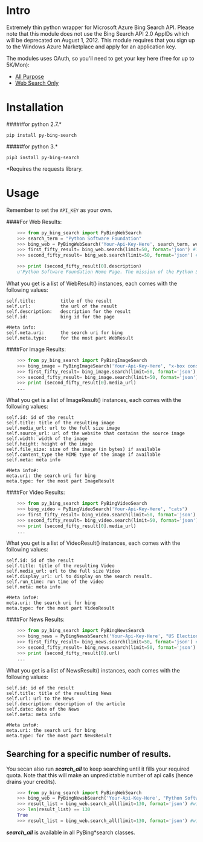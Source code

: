 Intro
=====

Extremely thin python wrapper for Microsoft Azure Bing Search API. Please note that this module does not use the Bing Search API 2.0 AppIDs which will be deprecated on August 1, 2012. This module requires that you sign up to the Windows Azure Marketplace and apply for an application key.

The modules uses OAuth, so you'll need to get your key here (free for up to 5K/Mon):
* [All Purpose](https://datamarket.azure.com/dataset/5BA839F1-12CE-4CCE-BF57-A49D98D29A44)
* [Web Search Only](https://datamarket.azure.com/dataset/8818F55E-2FE5-4CE3-A617-0B8BA8419F65)


Installation
=====
#####for python 2.7.* 

```pip install py-bing-search```

#####for python 3.*

```pip3 install py-bing-search```

*Requires the requests library.

Usage
=====

Remember to set the `API_KEY` as your own.

####For Web Results:

```py
    >>> from py_bing_search import PyBingWebSearch
    >>> search_term = "Python Software Foundation"
    >>> bing_web = PyBingWebSearch('Your-Api-Key-Here', search_term, web_only=False) # web_only is optional, but should be true to use your web only quota instead of your all purpose quota
    >>> first_fifty_result= bing_web.search(limit=50, format='json') #1-50
    >>> second_fifty_result= bing_web.search(limit=50, format='json') #51-100

    >>> print (second_fifty_result[0].description)
    u'Python Software Foundation Home Page. The mission of the Python Software Foundation is to promote, protect, and advance the Python programming language, and to ...'
```

What you get is a list of WebResult() instances, each comes with the following values:

```
self.title:         title of the result
self.url:           the url of the result
self.description:   description for the result
self.id:            bing id for the page

#Meta info:
self.meta.uri:      the search uri for bing
self.meta.type:     for the most part WebResult
```

####For Image Results:

```py
    >>> from py_bing_search import PyBingImageSearch
    >>> bing_image = PyBingImageSearch('Your-Api-Key-Here', "x-box console")
    >>> first_fifty_result= bing_image.search(limit=50, format='json') #1-50
    >>> second_fifty_result= bing_image.search(limit=50, format='json') #51-100
    >>> print (second_fifty_result[0].media_url)
    ...
```

What you get is a list of ImageResult() instances, each comes with the following values:

```
self.id: id of the result
self.title: title of the resulting image
self.media_url: url to the full size image
self.source_url: url of the website that contains the source image
self.width: width of the image
self.height: height of the image
self.file_size: size of the image (in bytes) if available
self.content_type the MIME type of the image if available
self.meta: meta info
    
#Meta info#:
meta.uri: the search uri for bing
meta.type: for the most part ImageResult
```

####For Video Results:

```py
    >>> from py_bing_search import PyBingVideoSearch
    >>> bing_video = PyBingVideoSearch('Your-Api-Key-Here', "cats")
    >>> first_fifty_result= bing_video.search(limit=50, format='json') #1-50
    >>> second_fifty_result= bing_video.search(limit=50, format='json') #51-100
    >>> print (second_fifty_result[0].media_url)
    ...
```

What you get is a list of VideoResult() instances, each comes with the following values:

```
self.id: id of the result
self.title: title of the resulting Video
self.media_url: url to the full size Video
self.display_url: url to display on the search result.
self.run_time: run time of the video
self.meta: meta info

#Meta info#:
meta.uri: the search uri for bing
meta.type: for the most part VideoResult
```

####For News Results:

```py
    >>> from py_bing_search import PyBingNewsSearch
    >>> bing_news = PyBingNewsbSearch('Your-Api-Key-Here', "US Election")
    >>> first_fifty_result= bing_news.search(limit=50, format='json') #1-50
    >>> second_fifty_result= bing_news.search(limit=50, format='json') #51-100
    >>> print (second_fifty_result[0].url)
    ...
```

What you get is a list of NewsResult() instances, each comes with the following values:

```
self.id: id of the result
self.title: title of the resulting News
self.url: url to the News
self.description: description of the article
self.date: date of the News
self.meta: meta info

#Meta info#:
meta.uri: the search uri for bing
meta.type: for the most part NewsResult
```

## Searching for a specific number of results.

You secan also run __*search_all*__ to keep searching until it fills your required quota. Note that this will make an unpredictable number of api calls (hence drains your credits).

```py
    >>> from py_bing_search import PyBingWebSearch
    >>> bing_web = PyBingNewsbSearch('Your-Api-Key-Here', "Python Software Foundation")
    >>> result_list = bing_web.search_all(limit=130, format='json') #will return result 1 to 130
    >>> len(result_list) == 130
    True
    >>> result_list = bing_web.search_all(limit=130, format='json') #will return result 131 to 260
```

__*search_all*__ is available in all PyBing*search classes.

